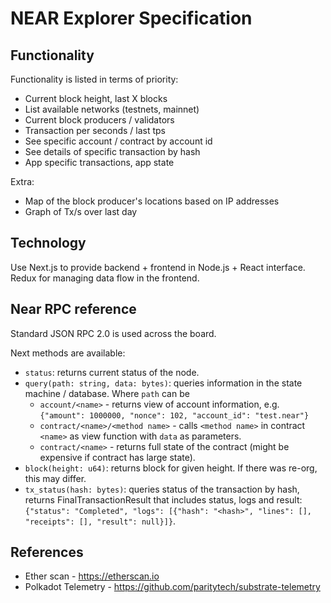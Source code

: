 # NEAR Explorer Specification

## Functionality

Functionality is listed in terms of priority:

- Current block height, last X blocks
- List available networks (testnets, mainnet)
- Current block producers / validators
- Transaction per seconds / last tps
- See specific account / contract by account id
- See details of specific transaction by hash
- App specific transactions, app state

Extra:
- Map of the block producer's locations based on IP addresses
- Graph of Tx/s over last day

## Technology

Use Next.js to provide backend + frontend in Node.js + React interface.
Redux for managing data flow in the frontend.

## Near RPC reference

Standard JSON RPC 2.0 is used across the board.

Next methods are available:

- `status`: returns current status of the node.
- `query(path: string, data: bytes)`: queries information in the state machine / database. Where `path` can be
    - `account/<name>` - returns view of account information, e.g. `{"amount": 1000000, "nonce": 102, "account_id": "test.near"}`
    - `contract/<name>/<method name>` - calls `<method name>` in contract `<name>` as view function with `data` as parameters.
    - `contract/<name>` - returns full state of the contract (might be expensive if contract has large state).
- `block(height: u64)`: returns block for given height. If there was re-org, this may differ.
- `tx_status(hash: bytes)`: queries status of the transaction by hash, returns FinalTransactionResult that includes status, logs and result: `{"status": "Completed", "logs": [{"hash": "<hash>", "lines": [], "receipts": [], "result": null}]}`.

## References

- Ether scan - https://etherscan.io
- Polkadot Telemetry - https://github.com/paritytech/substrate-telemetry
